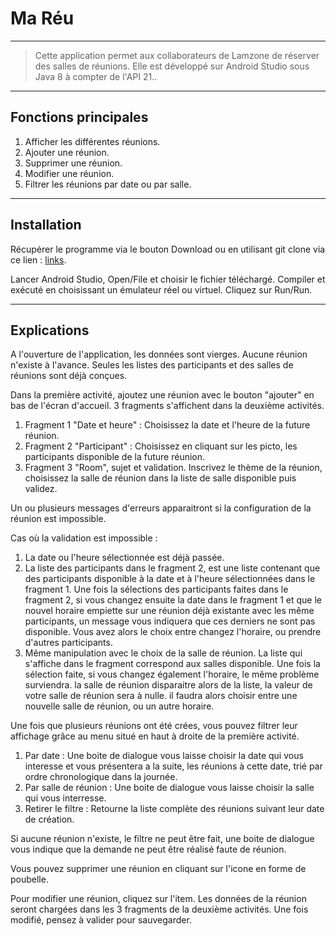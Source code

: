 # Ma Réu

----


> Cette application permet aux collaborateurs de Lamzone de réserver des salles de réunions.
Elle est développé sur Android Studio sous Java 8 à compter de l'API 21..

----
## Fonctions principales
1. Afficher les différentes réunions.
2. Ajouter une réunion.
3. Supprimer une réunion.
4. Modifier une réunion.
5. Filtrer les réunions par date ou par salle.

----
## Installation

Récupérer le programme via le bouton Download ou en utilisant git clone via ce lien : [links](https://github.com/uimcaniia/mareu).

Lancer Android Studio, Open/File et choisir le fichier téléchargé. Compiler et exécuté en choisissant un émulateur réel ou virtuel. Cliquez sur Run/Run.

----
## Explications

A l'ouverture de l'application, les données sont vierges. Aucune réunion n'existe à l'avance.
Seules les listes des participants et des salles de réunions sont déjà conçues.

Dans la première activité, ajoutez une réunion avec le bouton "ajouter" en bas de l'écran d'accueil.
3 fragments s'affichent dans la deuxième activités.
1. Fragment 1 "Date et heure" : Choisissez la date et l'heure de la future réunion.
2. Fragment 2 "Participant" : Choisissez en cliquant sur les picto, les participants disponible de la future réunion.
3. Fragment 3 "Room", sujet et validation. Inscrivez le thème de la réunion, choisissez la salle de réunion dans la liste de salle disponible puis validez.

Un ou plusieurs messages d'erreurs apparaitront si la configuration de la réunion est impossible.

Cas où la validation est impossible :
1. La date ou l'heure sélectionnée est déjà passée.
2. La liste des participants dans le fragment 2, est une liste contenant que des participants disponible à la date et à l'heure sélectionnées dans le fragment 1. Une fois la sélections des participants faites dans le fragment 2, si vous changez ensuite la date dans le fragment 1 et que le nouvel horaire empiette sur une réunion déjà existante avec les même participants, un message vous indiquera que ces derniers ne sont pas disponible. Vous avez alors le choix entre changez l'horaire, ou prendre d'autres participants.
3. Même manipulation avec le choix de la salle de réunion. La liste qui s'affiche dans le fragment correspond aux salles disponible. Une fois la sélection faite, si vous changez également l'horaire, le même problème surviendra. la salle de réunion disparaitre alors de la liste, la valeur de votre salle de réunion sera à nulle. il faudra alors choisir entre une nouvelle salle de réunion, ou un autre horaire.

Une fois que plusieurs réunions ont été crées, vous pouvez filtrer leur affichage grâce au menu situé en haut à droite de la première activité.
1. Par date : Une boite de dialogue vous laisse choisir la date qui vous interesse et vous présentera a la suite, les réunions à cette date, trié par ordre chronologique dans la journée.
2. Par salle de réunion : Une boite de dialogue vous laisse choisir la salle qui vous interresse.
3. Retirer le filtre : Retourne la liste complète des réunions suivant leur date de création.

Si aucune réunion n'existe, le filtre ne peut être fait, une boite de dialogue vous indique que la demande ne peut être réalisé faute de réunion.

Vous pouvez supprimer une réunion en cliquant sur l'icone en forme de poubelle.

Pour modifier une réunion, cliquez sur l'item. Les données de la réunion seront chargées dans les 3 fragments de la deuxième activités.
Une fois modifié, pensez à valider pour sauvegarder.